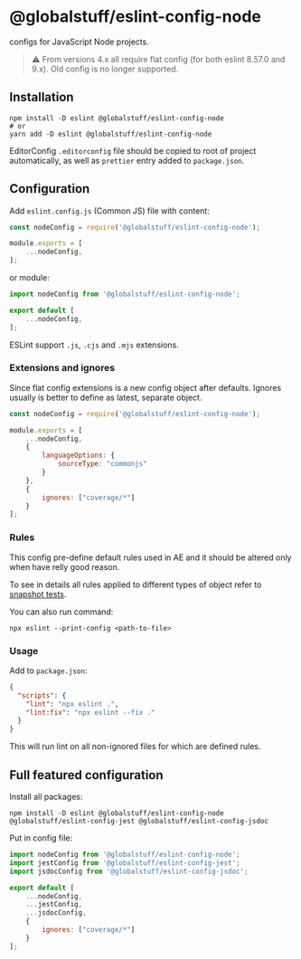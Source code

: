 # @globalstuff/eslint-config-node

configs for JavaScript Node projects.

> :warning: From versions 4.x all require flat config (for both eslint 8.57.0 and 9.x).
> Old config is no longer supported.

## Installation

```shell
npm install -D eslint @globalstuff/eslint-config-node
# or
yarn add -D eslint @globalstuff/eslint-config-node
```

EditorConfig `.editorconfig` file should be copied to root of project automatically, as
well as `prettier` entry added to `package.json`.

## Configuration

Add `eslint.config.js` (Common JS) file with content:

```js
const nodeConfig = require('@globalstuff/eslint-config-node');

module.exports = [
    ...nodeConfig,
];
```

or module:

```js
import nodeConfig from '@globalstuff/eslint-config-node';

export default [
    ...nodeConfig,
];
```

ESLint support `.js`, `.cjs` and `.mjs` extensions.

### Extensions and ignores

Since flat config extensions is a new config object after defaults. Ignores usually is
better to define as latest, separate object.

```js
const nodeConfig = require('@globalstuff/eslint-config-node');

module.exports = [
    ...nodeConfig,
    {
        languageOptions: {
            sourceType: "commonjs"
        }
    },
    {
        ignores: ["coverage/*"]
    }
];
```

### Rules

This config pre-define default rules used in AE and it should be altered only when have
relly good reason.

To see in details all rules applied to different types of object refer to
[snapshot tests](./__tests__/__snapshots__/eslint-config-node.test.js.snap).

You can also run command:

```shell
npx eslint --print-config <path-to-file>
```

### Usage

Add to `package.json`:

```json
{
  "scripts": {
    "lint": "npx eslint .",
    "lint:fix": "npx eslint --fix ."
  }
}
```

This will run lint on all non-ignored files for which are defined rules. 

## Full featured configuration

Install all packages:

```shell
npm install -D eslint @globalstuff/eslint-config-node @globalstuff/eslint-config-jest @globalstuff/eslint-config-jsdoc
```

Put in config file:

```js
import nodeConfig from '@globalstuff/eslint-config-node';
import jestConfig from '@globalstuff/eslint-config-jest';
import jsdocConfig from '@globalstuff/eslint-config-jsdoc';

export default [
    ...nodeConfig,
    ...jestConfig,
    ...jsdocConfig,
    {
        ignores: ["coverage/*"]
    }
];
```
